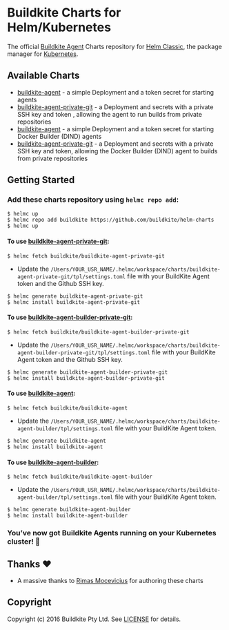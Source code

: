 # Buildkite Charts for Helm/Kubernetes

The official [Buildkite Agent](https://buildkite.com/docs/agent) Charts repository for [Helm Classic](https://helm.sh), the package manager for [Kubernetes](http://kubernetes.io).

## Available Charts

* [buildkite-agent](buildkite-agent) - a simple Deployment and a token secret for starting agents
* [buildkite-agent-private-git](buildkite-agent-private-git) - a Deployment and secrets with a private SSH key and token , allowing the agent to run builds from private repositories
* [buildkite-agent](buildkite-agent-builder) - a simple Deployment and a token secret for starting Docker Builder (DIND) agents
* [buildkite-agent-private-git](buildkite-agent-builder-private-git) - a Deployment and secrets with a private SSH key and token, allowing the Docker Builder (DIND) agent to builds from private repositories

## Getting Started

### Add these charts repository using `helmc repo add`:

```
$ helmc up
$ helmc repo add buildkite https://github.com/buildkite/helm-charts
$ helmc up
```

#### To use [buildkite-agent-private-git](buildkite-agent-private-git):

```
$ helmc fetch buildkite/buildkite-agent-private-git
```
- Update the `/Users/YOUR_USR_NAME/.helmc/workspace/charts/buildkite-agent-private-git/tpl/settings.toml` file with your BuildKite Agent token and the Github SSH key.

```
$ helmc generate buildkite-agent-private-git
$ helmc install buildkite-agent-private-git
```

#### To use [buildkite-agent-builder-private-git](buildkite-agent-builder-private-git):

```
$ helmc fetch buildkite/buildkite-agent-builder-private-git
```
- Update the `/Users/YOUR_USR_NAME/.helmc/workspace/charts/buildkite-agent-builder-private-git/tpl/settings.toml` file with your BuildKite Agent token and the Github SSH key.

```
$ helmc generate buildkite-agent-builder-private-git
$ helmc install buildkite-agent-builder-private-git
```

#### To use [buildkite-agent](buildkite-agent-builder):

```
$ helmc fetch buildkite/buildkite-agent
```
- Update the `/Users/YOUR_USR_NAME/.helmc/workspace/charts/buildkite-agent-builder/tpl/settings.toml` file with your BuildKite Agent token.

```
$ helmc generate buildkite-agent
$ helmc install buildkite-agent
```

#### To use [buildkite-agent-builder](buildkite-agent):

```
$ helmc fetch buildkite/buildkite-agent-builder
```
- Update the `/Users/YOUR_USR_NAME/.helmc/workspace/charts/buildkite-agent-builder/tpl/settings.toml` file with your BuildKite Agent token.

```
$ helmc generate buildkite-agent-builder
$ helmc install buildkite-agent-builder
```

### You’ve now got Buildkite Agents running on your Kubernetes cluster! :tada:

## Thanks :heart:

* A massive thanks to [Rimas Mocevicius](https://github.com/rimusz) for authoring these charts

## Copyright

Copyright (c) 2016 Buildkite Pty Ltd. See [LICENSE](LICENSE) for details.
